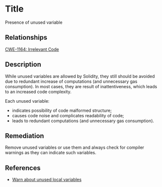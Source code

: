# Title
Presence of unused variable

## Relationships
[CWE-1164: Irrelevant Code](https://cwe.mitre.org/data/definitions/1164.html)

## Description
While unused variables are allowed by Solidity, they still should be avoided due to redundant increase of computations (and unnecessary gas consumption). In most cases, they are result of inattentiveness, which leads to an increased code complexity.

Each unused variable:
* indicates possibility of code malformed structure;
* causes code noise and complicates readability of code;
* leads to redundant computations (and unnecessary gas consumption).

## Remediation
Remove unused variables or use them and always check for compiler warnings as they can indicate such variables.

## References
* [Warn about unused local variables](https://github.com/ethereum/solidity/issues/718)
